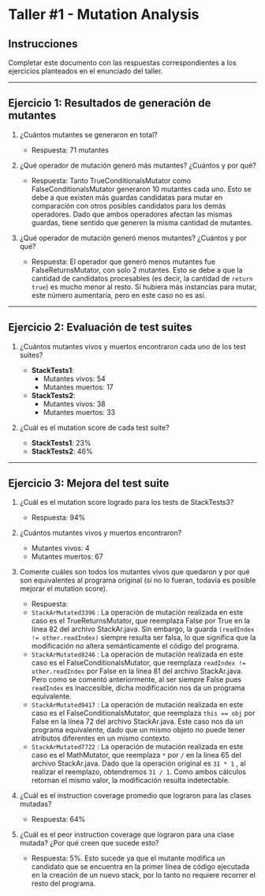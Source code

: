 # Taller #1 - Mutation Analysis

## Instrucciones
Completar este documento con las respuestas correspondientes a los ejercicios planteados en el enunciado del taller.

---

## Ejercicio 1: Resultados de generación de mutantes

1. ¿Cuántos mutantes se generaron en total?
   - Respuesta: 71 mutantes

2. ¿Qué operador de mutación generó más mutantes? ¿Cuántos y por qué?
   - Respuesta: Tanto TrueConditionalsMutator como FalseConditionalsMutator generaron 10 mutantes cada uno.
     Esto se debe a que existen más guardas candidatas para mutar en comparación con otros posibles candidatos para los demás operadores.
     Dado que ambos operadores afectan las mismas guardas, tiene sentido que generen la misma cantidad de mutantes.

3. ¿Qué operador de mutación generó menos mutantes? ¿Cuántos y por qué?
   - Respuesta: El operador que generó menos mutantes fue FalseReturnsMutator, con solo 2 mutantes. Esto se debe a que la cantidad de candidatos procesables (es decir, la cantidad de `return true`) es mucho menor al resto.
 Si hubiera más instancias para mutar, este número aumentaría, pero en este caso no es así.

---

## Ejercicio 2: Evaluación de test suites

1. ¿Cuántos mutantes vivos y muertos encontraron cada uno de los test suites?
   - **StackTests1**:
     - Mutantes vivos: 54
     - Mutantes muertos: 17
   - **StackTests2**:
     - Mutantes vivos: 38
     - Mutantes muertos: 33

2. ¿Cuál es el mutation score de cada test suite?
   - **StackTests1**: 23%
   - **StackTests2**: 46%

---

## Ejercicio 3: Mejora del test suite

1. ¿Cuál es el mutation score logrado para los tests de StackTests3?
   - Respuesta: 94%

2. ¿Cuántos mutantes vivos y muertos encontraron?
   - Mutantes vivos: 4
   - Mutantes muertos: 67

3. Comente cuáles son todos los mutantes vivos que quedaron y por qué son equivalentes al programa original (si no lo fueran, todavía es posible mejorar el mutation score).
   - Respuesta:
   - `StackArMutated3396` : La operación de mutación realizada en este caso es el TrueReturnsMutator, que reemplaza False por True en la línea 82 del archivo StackAr.java. Sin embargo, la guarda `(readIndex != other.readIndex)` siempre resulta ser falsa, lo que significa que la modificación no altera semánticamente el código del programa.
   -  `StackArMutated8246` : La operación de mutación realizada en este caso es el FalseConditionalsMutator, que reemplaza `readIndex != other.readIndex` por False en la línea 81 del archivo StackAr.java. Pero como se comentó anteriormente, al ser siempre False pues `readIndex` es inaccesible, dicha modificación nos da un programa equivalente.
   - `StackArMutated9417` : La operación de mutación realizada en este caso es el FalseConditionalsMutator, que reemplaza `this == obj` por False en la línea 72 del archivo StackAr.java. Este caso nos da un programa equivalente, dado que un mismo objeto no puede tener atributos diferentes en un mismo contexto.
   - `StackArMutated7722`  : La operación de mutación realizada en este caso es el MathMutator, que reemplaza `*` por `/` en la línea 65 del archivo StackAr.java. Dado que la operación original es `31 * 1` , al realizar el reemplazo, obtendremos `31 / 1`. Como ambos cálculos retornan el mismo valor, la modificación resulta indetectable.

4. ¿Cuál es el instruction coverage promedio que lograron para las clases mutadas?
   - Respuesta: 64%

5. ¿Cuál es el peor instruction coverage que lograron para una clase mutada? ¿Por qué creen que sucede esto?
   - Respuesta: 5%. Esto sucede ya que el mutante modifica un candidato que se encuentra en la primer línea de código ejecutada en la creación de un nuevo stack, por lo tanto no requiere recorrer el resto del programa.
